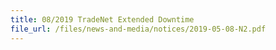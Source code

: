 ```yaml
---
title: 08/2019 TradeNet Extended Downtime 
file_url: /files/news-and-media/notices/2019-05-08-N2.pdf
---
```

